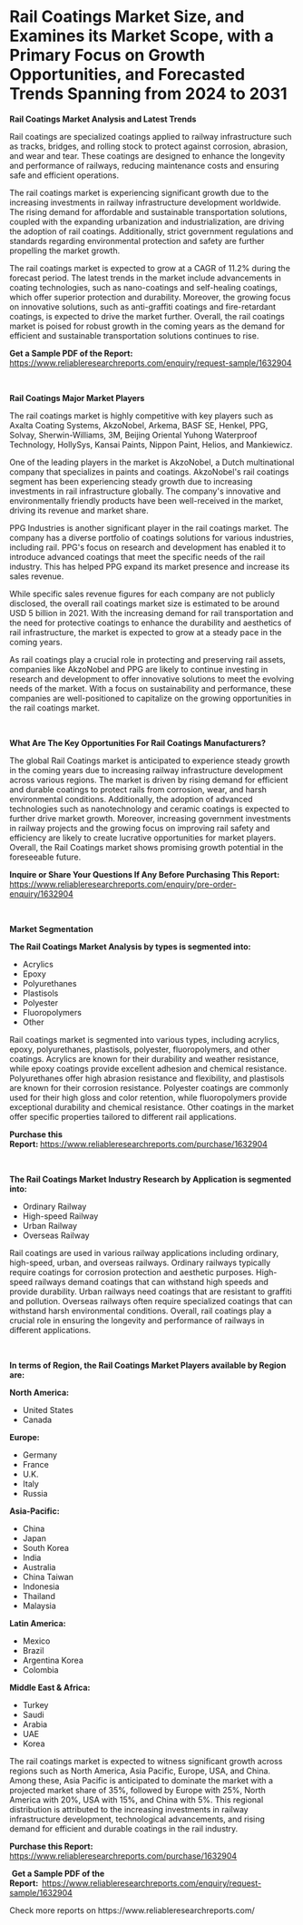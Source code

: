 <p><h1>Rail Coatings Market Size, and Examines its Market Scope, with a Primary Focus on Growth Opportunities, and Forecasted Trends Spanning from 2024 to 2031</h1></p><p><strong>Rail Coatings Market Analysis and Latest Trends</strong></p>
<p><p>Rail coatings are specialized coatings applied to railway infrastructure such as tracks, bridges, and rolling stock to protect against corrosion, abrasion, and wear and tear. These coatings are designed to enhance the longevity and performance of railways, reducing maintenance costs and ensuring safe and efficient operations.</p><p>The rail coatings market is experiencing significant growth due to the increasing investments in railway infrastructure development worldwide. The rising demand for affordable and sustainable transportation solutions, coupled with the expanding urbanization and industrialization, are driving the adoption of rail coatings. Additionally, strict government regulations and standards regarding environmental protection and safety are further propelling the market growth.</p><p>The rail coatings market is expected to grow at a CAGR of 11.2% during the forecast period. The latest trends in the market include advancements in coating technologies, such as nano-coatings and self-healing coatings, which offer superior protection and durability. Moreover, the growing focus on innovative solutions, such as anti-graffiti coatings and fire-retardant coatings, is expected to drive the market further. Overall, the rail coatings market is poised for robust growth in the coming years as the demand for efficient and sustainable transportation solutions continues to rise.</p></p>
<p><strong>Get a Sample PDF of the Report:&nbsp;</strong> <a href="https://www.reliableresearchreports.com/enquiry/request-sample/1632904">https://www.reliableresearchreports.com/enquiry/request-sample/1632904</a></p>
<p>&nbsp;</p>
<p><strong>Rail Coatings Major Market Players</strong></p>
<p><p>The rail coatings market is highly competitive with key players such as Axalta Coating Systems, AkzoNobel, Arkema, BASF SE, Henkel, PPG, Solvay, Sherwin-Williams, 3M, Beijing Oriental Yuhong Waterproof Technology, HollySys, Kansai Paints, Nippon Paint, Helios, and Mankiewicz. </p><p>One of the leading players in the market is AkzoNobel, a Dutch multinational company that specializes in paints and coatings. AkzoNobel's rail coatings segment has been experiencing steady growth due to increasing investments in rail infrastructure globally. The company's innovative and environmentally friendly products have been well-received in the market, driving its revenue and market share.</p><p>PPG Industries is another significant player in the rail coatings market. The company has a diverse portfolio of coatings solutions for various industries, including rail. PPG's focus on research and development has enabled it to introduce advanced coatings that meet the specific needs of the rail industry. This has helped PPG expand its market presence and increase its sales revenue.</p><p>While specific sales revenue figures for each company are not publicly disclosed, the overall rail coatings market size is estimated to be around USD 5 billion in 2021. With the increasing demand for rail transportation and the need for protective coatings to enhance the durability and aesthetics of rail infrastructure, the market is expected to grow at a steady pace in the coming years.</p><p>As rail coatings play a crucial role in protecting and preserving rail assets, companies like AkzoNobel and PPG are likely to continue investing in research and development to offer innovative solutions to meet the evolving needs of the market. With a focus on sustainability and performance, these companies are well-positioned to capitalize on the growing opportunities in the rail coatings market.</p></p>
<p>&nbsp;</p>
<p><strong>What Are The Key Opportunities For Rail Coatings Manufacturers?</strong></p>
<p><p>The global Rail Coatings market is anticipated to experience steady growth in the coming years due to increasing railway infrastructure development across various regions. The market is driven by rising demand for efficient and durable coatings to protect rails from corrosion, wear, and harsh environmental conditions. Additionally, the adoption of advanced technologies such as nanotechnology and ceramic coatings is expected to further drive market growth. Moreover, increasing government investments in railway projects and the growing focus on improving rail safety and efficiency are likely to create lucrative opportunities for market players. Overall, the Rail Coatings market shows promising growth potential in the foreseeable future.</p></p>
<p><strong>Inquire or Share Your Questions If Any Before Purchasing This Report:</strong> <a href="https://www.reliableresearchreports.com/enquiry/pre-order-enquiry/1632904">https://www.reliableresearchreports.com/enquiry/pre-order-enquiry/1632904</a></p>
<p>&nbsp;</p>
<p><strong>Market Segmentation</strong></p>
<p><strong>The Rail Coatings Market Analysis by types is segmented into:</strong></p>
<p><ul><li>Acrylics</li><li>Epoxy</li><li>Polyurethanes</li><li>Plastisols</li><li>Polyester</li><li>Fluoropolymers</li><li>Other</li></ul></p>
<p><p>Rail coatings market is segmented into various types, including acrylics, epoxy, polyurethanes, plastisols, polyester, fluoropolymers, and other coatings. Acrylics are known for their durability and weather resistance, while epoxy coatings provide excellent adhesion and chemical resistance. Polyurethanes offer high abrasion resistance and flexibility, and plastisols are known for their corrosion resistance. Polyester coatings are commonly used for their high gloss and color retention, while fluoropolymers provide exceptional durability and chemical resistance. Other coatings in the market offer specific properties tailored to different rail applications.</p></p>
<p><strong>Purchase this Report:&nbsp;</strong><a href="https://www.reliableresearchreports.com/purchase/1632904">https://www.reliableresearchreports.com/purchase/1632904</a></p>
<p>&nbsp;</p>
<p><strong>The Rail Coatings Market Industry Research by Application is segmented into:</strong></p>
<p><ul><li>Ordinary Railway</li><li>High-speed Railway</li><li>Urban Railway</li><li>Overseas Railway</li></ul></p>
<p><p>Rail coatings are used in various railway applications including ordinary, high-speed, urban, and overseas railways. Ordinary railways typically require coatings for corrosion protection and aesthetic purposes. High-speed railways demand coatings that can withstand high speeds and provide durability. Urban railways need coatings that are resistant to graffiti and pollution. Overseas railways often require specialized coatings that can withstand harsh environmental conditions. Overall, rail coatings play a crucial role in ensuring the longevity and performance of railways in different applications.</p></p>
<p>&nbsp;</p>
<p><strong>In terms of Region, the Rail Coatings Market Players available by Region are:</strong></p>
<p>
    <p> <strong> North America: </strong>
        <ul>
            <li>United States</li>
            <li>Canada</li>
        </ul>
        </p> 
    <p> <strong> Europe: </strong>
        <ul>
            <li>Germany</li>
            <li>France</li>
            <li>U.K.</li>
            <li>Italy</li>
            <li>Russia</li>
        </ul>
        </p> 
    <p> <strong> Asia-Pacific: </strong>
        <ul>
            <li>China</li>
            <li>Japan</li>
            <li>South Korea</li>
            <li>India</li>
            <li>Australia</li>
            <li>China Taiwan</li>
            <li>Indonesia</li>
            <li>Thailand</li>
            <li>Malaysia</li>
        </ul>
        </p> 
    <p> <strong> Latin America: </strong>
        <ul>
            <li>Mexico</li>
            <li>Brazil</li>
            <li>Argentina Korea</li>
            <li>Colombia</li>
        </ul>
        </p> 
    <p> <strong> Middle East & Africa: </strong>
        <ul>
            <li>Turkey</li>
            <li>Saudi</li>
            <li>Arabia</li>
            <li>UAE</li>
            <li>Korea</li>
        </ul>
    </p>
    </p>
<p><p>The rail coatings market is expected to witness significant growth across regions such as North America, Asia Pacific, Europe, USA, and China. Among these, Asia Pacific is anticipated to dominate the market with a projected market share of 35%, followed by Europe with 25%, North America with 20%, USA with 15%, and China with 5%. This regional distribution is attributed to the increasing investments in railway infrastructure development, technological advancements, and rising demand for efficient and durable coatings in the rail industry.</p></p>
<p><strong>Purchase this Report: </strong><a href="https://www.reliableresearchreports.com/purchase/1632904">https://www.reliableresearchreports.com/purchase/1632904</a></p>
<p>&nbsp;<strong>Get a Sample PDF of the Report:&nbsp;&nbsp;</strong><a href="https://www.reliableresearchreports.com/enquiry/request-sample/1632904">https://www.reliableresearchreports.com/enquiry/request-sample/1632904</a></p>
<p><strong></strong></p>
<p>Check more reports on https://www.reliableresearchreports.com/</p>